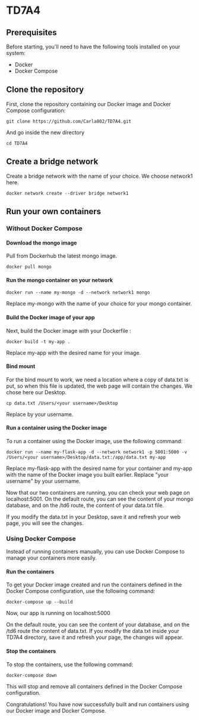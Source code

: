 # TD7A4

## Prerequisites
Before starting, you'll need to have the following tools installed on your system:

- Docker
- Docker Compose


## Clone the repository

First, clone the repository containing our Docker image and Docker Compose configuration:

`git clone https://github.com/Carla802/TD7A4.git`

And go inside the new directory

`cd TD7A4`

## Create a bridge network

Create a bridge network with the name of your choice. We choose network1 here.

`docker network create --driver bridge network1`

## Run your own containers
### Without Docker Compose

#### Download the mongo image

Pull from Dockerhub the latest mongo image.

`docker pull mongo`

#### Run the mongo container on your network

`docker run --name my-mongo -d --network network1 mongo`

Replace my-mongo with the name of your choice for your mongo container.

#### Build the Docker image of your app

Next, build the Docker image with your Dockerfile :

`docker build -t my-app .`

Replace my-app with the desired name for your image.

#### Bind mount

For the bind mount to work, we need a location where a copy of data.txt is put, so when this file is updated, the web page will contain the changes. We chose here our Desktop.

`cp data.txt /Users/<your username>/Desktop`

Replace <your username> by your username.

#### Run a container using the Docker image

To run a container using the Docker image, use the following command:

`docker run --name my-flask-app -d --network network1 -p 5001:5000 -v /Users/<your username>/Desktop/data.txt:/app/data.txt my-app`

Replace my-flask-app with the desired name for your container and my-app with the name of the Docker image you built earlier.
Replace "your username" by your username.

Now that our two containers are running, you can check your web page on localhost:5001. On the default route, you can see the content of your mongo database, and on the /td6 route, the content of your data.txt file.

If you modify the data.txt in your Desktop, save it and refresh your web page, you will see the changes.

### Using Docker Compose

Instead of running containers manually, you can use Docker Compose to manage your containers more easily.

#### Run the containers

To get your Docker image created and run the containers defined in the Docker Compose configuration, use the following command:

`docker-compose up --build`

Now, our app is running on localhost:5000

On the default route, you can see the content of your database, and on the /td6 route the content of data.txt.
If you modify the data.txt inside your TD7A4 directory, save it and refresh your page, the changes will appear.

#### Stop the containers

To stop the containers, use the following command:

`docker-compose down`

This will stop and remove all containers defined in the Docker Compose configuration.

Congratulations! You have now successfully built and run containers using our Docker image and Docker Compose.
